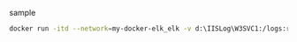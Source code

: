 ﻿
sample

```sh
docker run -itd --network=my-docker-elk_elk -v d:\IISLog\W3SVC1:/logs:ro my-docker-elk_filebeat:latest
```